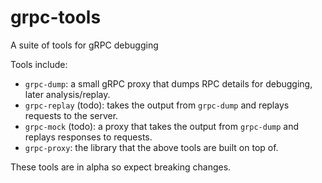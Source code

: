 # grpc-tools

A suite of tools for gRPC debugging

Tools include:
* `grpc-dump`: a small gRPC proxy that dumps RPC details for debugging, later analysis/replay.
* `grpc-replay` (todo): takes the output from `grpc-dump` and replays requests to the server.
* `grpc-mock` (todo): a proxy that takes the output from `grpc-dump` and replays responses to requests.
* `grpc-proxy`: the library that the above tools are built on top of.

These tools are in alpha so expect breaking changes.
